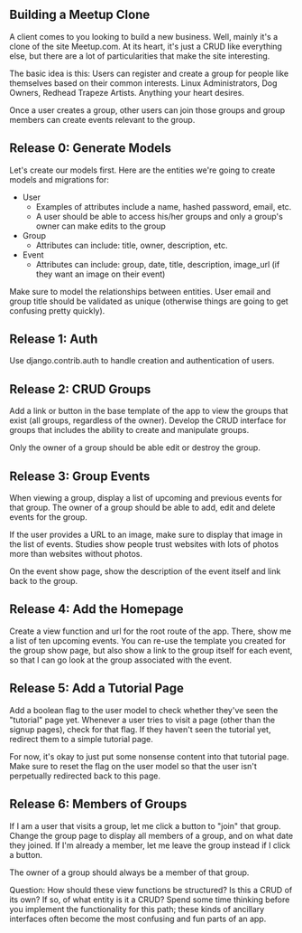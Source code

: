 Building a Meetup Clone
------------------
A client comes to you looking to build a new business. Well, mainly it's a clone of the site
Meetup.com. At its heart, it's just a CRUD like everything else, but there are
a lot of particularities that make the site interesting.

The basic idea is this: Users can register and create a group for people like
themselves based on their common interests. Linux Administrators, Dog Owners,
Redhead Trapeze Artists. Anything your heart desires.

Once a user creates a group, other users can join those groups and group members can
create events relevant to the group.

Release 0: Generate Models
------------------
Let's create our models first. Here are the entities we're going to create
models and migrations for:
* User
  * Examples of attributes include a name, hashed password, email, etc.
  * A user should be able to access his/her groups and only a group's owner can make edits to the group
* Group
  * Attributes can include: title, owner, description, etc.
* Event
  * Attributes can include: group, date, title, description, image_url (if they want an image on their event)

Make sure to model the relationships between entities. User
email and group title should be validated as unique (otherwise things are going
to get confusing pretty quickly).

Release 1: Auth
------------------
Use django.contrib.auth to handle creation and authentication of users.

Release 2: CRUD Groups
------------------
Add a link or button in the base template of the app to view the groups that exist (all groups,
regardless of the owner). Develop
the CRUD interface for groups that includes the ability to create and
manipulate groups.

Only the owner of a group should be able edit or destroy the group.

Release 3: Group Events
------------------
When viewing a group, display a list of upcoming and previous events for that
group. The owner of a group should be able to add, edit and delete events for
the group.

If the user provides a URL to an image, make sure to display that image in the
list of events. Studies show people trust websites with lots of photos more
than websites without photos.

On the event show page, show the description of the event itself and link back
to the group.

Release 4: Add the Homepage
------------------
Create a view function and url for the root route of the app. There, show me a
list of ten upcoming events. You can re-use the template you created for
the group show page, but also show a link to the group itself for each event,
so that I can go look at the group associated with the event.

Release 5: Add a Tutorial Page
------------------
Add a boolean flag to the user model to check whether they've seen the
"tutorial" page yet. Whenever a user tries to visit a page (other than the
signup pages), check for that flag. If they haven't seen the tutorial yet,
redirect them to a simple tutorial page.

For now, it's okay to just put some nonsense content into that tutorial page.
Make sure to reset the flag on the user model so that the user isn't
perpetually redirected back to this page.

Release 6: Members of Groups
------------------
If I am a user that visits a group, let me click a button to "join" that group.
Change the group page to display all members of a group, and on what date they
joined. If I'm already a member, let me leave the group instead if I click a
button.

The owner of a group should always be a member of that group.

Question: How should these view functions be structured? Is this a CRUD of
its own? If so, of what entity is it a CRUD? Spend some time thinking before
you implement the functionality for this path; these kinds of ancillary
interfaces often become the most confusing and fun parts of an app.
